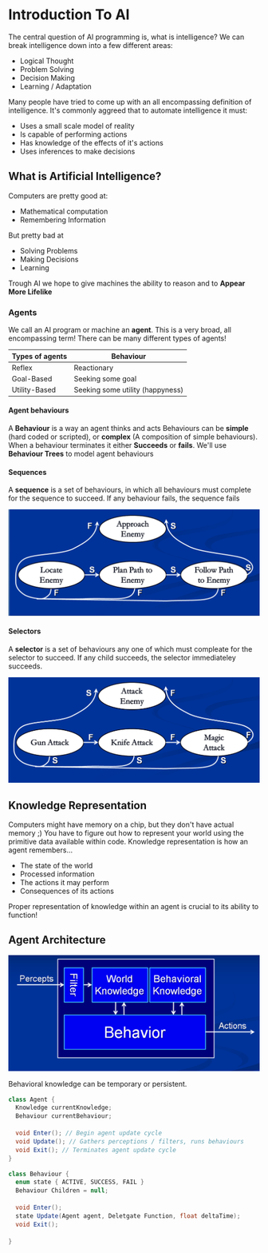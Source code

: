 # Introduction To AI

The central question of AI programming is, what is intelligence? We can break intelligence down into a few different areas:

* Logical Thought
* Problem Solving
* Decision Making
* Learning / Adaptation

Many people have tried to come up with an all encompassing definition of intelligence. It's commonly aggreed that to automate intelligence it must:

* Uses a small scale model of reality
* Is capable of performing actions
* Has knowledge of the effects of it's actions
* Uses inferences to make decisions

## What is Artificial Intelligence?

Computers are pretty good at:

* Mathematical computation
* Remembering Information

But pretty bad at

* Solving Problems
* Making Decisions
* Learning

Trough AI we hope to give machines the ability to reason and to __Appear More Lifelike__

### Agents

We call an AI program or machine an __agent__. This is a very broad, all encompassing term! There can be many different types of agents!

| Types of agents | Behaviour |
| -- | -- |
| Reflex | Reactionary |
| Goal-Based | Seeking some goal |
| Utility-Based | Seeking some utility (happyness) |

#### Agent behaviours

A __Behaviour__ is a way an agent thinks and acts Behaviours can be __simple__ (hard coded or scripted), or __complex__ (A composition of simple behaviours). When a behaviour terminates it either __Succeeds__ or __fails__. We'll use __Behaviour Trees__ to model agent behaviours

#### Sequences

A __sequence__ is a set of behaviours, in which all behaviours must complete for the sequence to succeed. If any behaviour fails, the sequence fails

![Chapter01/sequence.png](Chapter01/sequence.png)

#### Selectors

A __selector__ is a set of behaviours any one of which must compleate for the selector to succeed. If any child succeeds, the selector immediateley succeeds.

![Selectpr](Chapter01/selector.png)

## Knowledge Representation

Computers might have memory on a chip, but they don't have actual memory ;) You have to figure out how to represent your world using the primitive data available within code. Knowledge representation is how an agent remembers...

* The state of the world
* Processed information
* The actions it may perform
* Consequences of its actions

Proper representation of knowledge within an agent is crucial to its ability to function!

## Agent Architecture

![Agent](Chapter01/agent.png)

Behavioral knowledge can be temporary or persistent.

```cs
class Agent {
  Knowledge currentKnowledge;
  Behaviour currentBehaviour;
  
  void Enter(); // Begin agent update cycle
  void Update(); // Gathers perceptions / filters, runs behaviours
  void Exit(); // Terminates agent update cycle
}
```

```cs
class Behaviour {
  enum state { ACTIVE, SUCCESS, FAIL }
  Behaviour Children = null;
  
  void Enter();
  state Update(Agent agent, Deletgate Function, float deltaTime);
  void Exit();
  
}
```